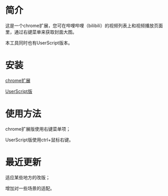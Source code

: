 # 简介

这是一个chrome扩展，您可在哔哩哔哩（bilibili）的视频列表上和视频播放页面里，通过右键菜单来获取封面大图。

本工具同时也有UserScript版本。

# 安装

[chrome扩展](https://chrome.google.com/webstore/detail/egodkcidolldembjebmiepoibpahmllh)

[UserScript版](https://greasyfork.org/zh-CN/scripts/30714)

# 使用方法

chrome扩展版使用右键菜单项；

UserScript版使用ctrl+鼠标右键。

# 最近更新

适应某些地方的改版；

增加对一些场景的适配。
